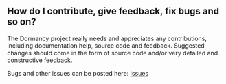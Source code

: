 ## How do I contribute, give feedback, fix bugs and so on? ##

The Dormancy project really needs and appreciates any contributions, including documentation help, source code and feedback.
Suggested changes should come in the form of source code and/or very detailed and constructive feedback.

Bugs and other issues can be posted here: [Issues](http://code.google.com/p/dormancy/issues/list)